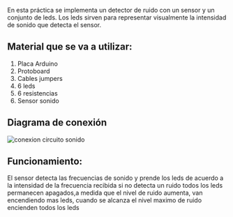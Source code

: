 En esta práctica se implementa un detector de ruido con un sensor  y un conjunto de leds. 
Los leds sirven para representar visualmente la intensidad de sonido que detecta el sensor.

## Material que se va a utilizar:
1. Placa Arduino
2. Protoboard
3. Cables jumpers 
4. 6 leds
5. 6 resistencias
6. Sensor sonido
 
## Diagrama de conexión
![conexion circuito sonido](https://github.com/user-attachments/assets/f37e37f8-0d90-4834-9eb1-82781acd8e1c)



## Funcionamiento:
El sensor detecta las frecuencias de sonido y prende los leds de acuerdo a la intensidad de la frecuencia recibida
si no detecta un ruido todos los leds permanecen apagados,a medida que el nivel de ruido aumenta, van encendiendo mas leds, 
cuando se alcanza el nivel maximo de ruido encienden todos los leds
